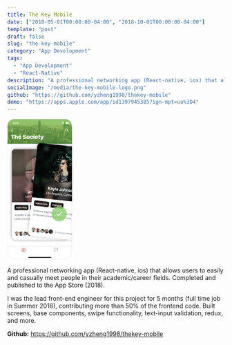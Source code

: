 ```yaml
---
title: The Key Mobile
date: ["2018-05-01T00:00:00-04:00", "2018-10-01T00:00:00-04:00"]
template: "post"
draft: false
slug: "the-key-mobile"
category: "App Development"
tags:
  - "App Development"
  - "React-Native"
description: "A professional networking app (React-native, ios) that allows users to easily and casually meet people in their academic/career fields. Completed and published to the App Store (2018)."
socialImage: "/media/the-key-mobile-logo.png"
github: "https://github.com/yzheng1998/thekey-mobile"
demo: "https://apps.apple.com/app/id1397945385?ign-mpt=uo%3D4"
---
```


<div style="width:30%">
  <img src="/media/the-key-mobile-demo.png"/>
</div>

A professional networking app (React-native, ios) that allows users to easily and casually meet people in their academic/career fields. Completed and published to the App Store (2018).

I was the lead front-end engineer for this project for 5 months (full time job in Summer 2018), contributing more than 50% of the frontend code. Built screens, base components, swipe functionality, text-input validation, redux, and more.

**Github:** https://github.com/yzheng1998/thekey-mobile
